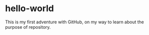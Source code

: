 # hello-world
This is my first adventure with GitHub, on my way to learn about the purpose of repository.
